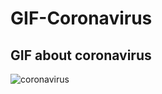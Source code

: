 # GIF-Coronavirus

##  GIF about coronavirus

![coronavirus](https://user-images.githubusercontent.com/56477695/114843429-7b325d00-9de2-11eb-8fbb-5446e59da211.gif)
